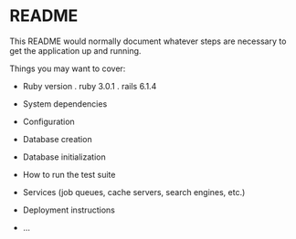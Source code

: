 # README

This README would normally document whatever steps are necessary to get the
application up and running.

Things you may want to cover:

* Ruby version
. ruby 3.0.1
. rails 6.1.4

* System dependencies

* Configuration

* Database creation

* Database initialization

* How to run the test suite

* Services (job queues, cache servers, search engines, etc.)

* Deployment instructions

* ...
